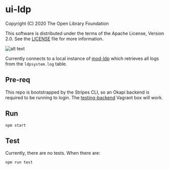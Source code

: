 # ui-ldp

Copyright (C) 2020 The Open Library Foundation

This software is distributed under the terms of the Apache License, Version 2.0. See the [LICENSE](LICENSE) file for more information.

![alt text](https://github.com/library-data-platform/ui-ldp/blob/master/screenshot2.png?raw=true)

Currently connects to a local instance of [mod-ldp](https://github.com/library-data-platform/mod-ldp) which retrieves all logs from the `ldpsystem.log` table.

## Pre-req

This repo is bootstrapped by the Stripes CLI, so an Okapi backend is required to be running to login. The [testing-backend](https://app.vagrantup.com/folio/boxes/testing-backend) Vagrant box will work.

## Run

```
npm start
```


## Test

Currently, there are no tests. When there are:

```
npm run test
```
